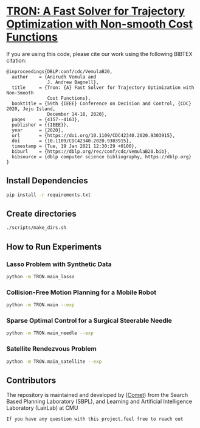 # [TRON: A Fast Solver for Trajectory Optimization with Non-smooth Cost Functions](https://arxiv.org/abs/2003.14393)

If you are using this code, please cite our work using the following BIBTEX citation:

```
@inproceedings{DBLP:conf/cdc/VemulaB20,
  author    = {Anirudh Vemula and
               J. Andrew Bagnell},
  title     = {Tron: {A} Fast Solver for Trajectory Optimization with Non-Smooth
               Cost Functions},
  booktitle = {59th {IEEE} Conference on Decision and Control, {CDC} 2020, Jeju Island,
               December 14-18, 2020},
  pages     = {4157--4163},
  publisher = {{IEEE}},
  year      = {2020},
  url       = {https://doi.org/10.1109/CDC42340.2020.9303915},
  doi       = {10.1109/CDC42340.2020.9303915},
  timestamp = {Tue, 19 Jan 2021 12:30:29 +0100},
  biburl    = {https://dblp.org/rec/conf/cdc/VemulaB20.bib},
  bibsource = {dblp computer science bibliography, https://dblp.org}
}
```

## Install Dependencies
```bash
pip install -r requirements.txt

```
## Create directories

``` bash
./scripts/make_dirs.sh
```
## How to Run Experiments

### Lasso Problem with Synthetic Data

``` bash
python -m TRON.main_lasso
```

### Collision-Free Motion Planning for a Mobile Robot

```bash
python -m TRON.main --exp
```

### Sparse Optimal Control for a Surgical Steerable Needle

``` bash
python -m TRON.main_needle --exp
```

### Satellite Rendezvous Problem

``` bash
python -m TRON.main_satellite --exp
```

## Contributors

The repository is maintained and developed by [[Comet](https://github.com/Cometdev312)) from the Search Based Planning Laboratory (SBPL), and Learning and Artificial Intelligence Laboratory (LairLab) at CMU


`If you have any question with this project,feel free to reach out`
